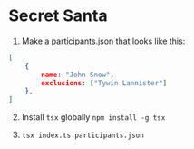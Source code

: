 # Secret Santa

1. Make a participants.json that looks like this:

```json
[
    {
        name: "John Snow",
        exclusions: ["Tywin Lannister"]
    },
]
```

2. Install `tsx` globally `npm install -g tsx`

3. `tsx index.ts participants.json`